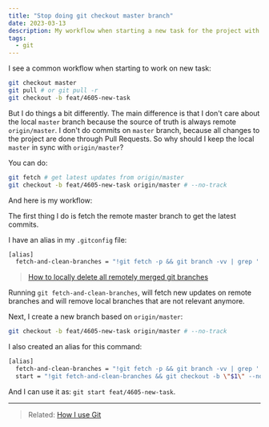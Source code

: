 ```yaml
---
title: "Stop doing git checkout master branch"
date: 2023-03-13
description: My workflow when starting a new task for the project with git. How I checkout on a new branch based on origin/master branch.
tags:
  - git
---
```


I see a common workflow when starting to work on new task:

```bash
git checkout master
git pull # or git pull -r
git checkout -b feat/4605-new-task
```

But I do things a bit differently. The main difference is that I don't care about the local `master` branch because the source of truth is always remote `origin/master`. 
I don't do commits on `master` branch, because all changes to the project are done through Pull Requests. So why should I keep the local `master` in sync with `origin/master`?

You can do:

```bash
git fetch # get latest updates from origin/master
git checkout -b feat/4605-new-task origin/master # --no-track
```

And here is my workflow:

The first thing I do is fetch the remote master branch to get the latest commits.

I have an alias in my `.gitconfig` file:

```bash
[alias]
  fetch-and-clean-branches = "!git fetch -p && git branch -vv | grep ': gone]'|  grep -v "\\*" | awk '{ print $1; }' | xargs git branch -D"
```

> [How to locally delete all remotely merged git branches](https://morgan.cugerone.com/blog/quick-tip-how-to-locally-delete-all-remotely-merged-git-branches/)

Running `git fetch-and-clean-branches`, will fetch new updates on remote branches and will remove local branches that are not relevant anymore.

Next, I create a new branch based on `origin/master`:

```bash
git checkout -b feat/4605-new-task origin/master # --no-track
```

I also created an alias for this command:

```bash
[alias]
  fetch-and-clean-branches = "!git fetch -p && git branch -vv | grep ': gone]'|  grep -v "\\*" | awk '{ print $1; }' | xargs git branch -D"
  start = "!git fetch-and-clean-branches && git checkout -b \"$1\" --no-track origin/master #"
```

And I can use it as: `git start feat/4605-new-task`. 

---

> Related: [How I use Git](/how-i-use-git)
